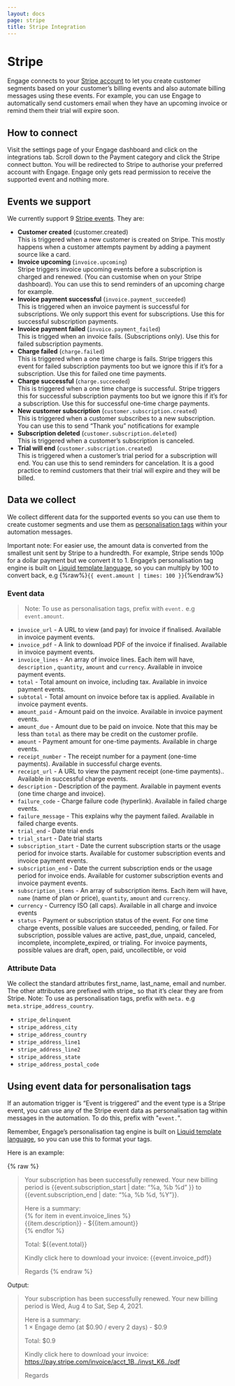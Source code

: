 ```yaml
---
layout: docs
page: stripe
title: Stripe Integration
---
```


# Stripe
Engage connects to your [Stripe account](https://stripe.com) to let you create customer segments based on your customer’s billing events and also automate billing messages using these events. For example, you can use Engage to automatically send customers email when they have an upcoming invoice or remind them their trial will expire soon. 

## How to connect
Visit the settings page of your Engage dashboard and click on the integrations tab. Scroll down to the Payment category and click the Stripe connect button. You will be redirected to Stripe to authorise your preferred account with Engage. Engage only gets read permission to receive the supported event and nothing more.

## Events we support
We currently support 9 [Stripe events](https://stripe.com/docs/api/events/types). They are:
- **Customer created** (customer.created)   
This is triggered when a new customer is created on Stripe. This mostly happens when a customer attempts payment by adding a payment source like a card.
- **Invoice upcoming** (`invoice.upcoming`)   
Stripe triggers invoice upcoming events before a subscription is charged and renewed. (You can customise when on your Stripe dashboard). You can use this to send reminders of an upcoming charge for example.
- **Invoice payment successful** (`invoice.payment_succeeded`)   
This is triggered when an invoice payment is successful for subscriptions. We only support this event for subscriptions. Use this for successful subscription payments.
- **Invoice payment failed** (`invoice.payment_failed`)   
This is trigged when an invoice fails. (Subscriptions only). Use this for failed subscription payments.
- **Charge failed** (`charge.failed`)   
This is triggered when a one time charge is fails. Stripe triggers this event for failed subscription payments too but we ignore this if it’s for a subscription. Use this for failed one time payments.
- **Charge successful** (`charge.succeeded`)   
This is triggered when a one time charge is successful. Stripe triggers this for successful subscription payments too but we ignore this if it’s for a subscription. Use this for successful one-time charge payments.
- **New customer subscription** (`customer.subscription.created`)   
This is triggered when a customer subscribes to a new subscription. You can use this to send “Thank you” notifications for example
- **Subscription deleted** (`customer.subscription.deleted`)   
This is triggered when a customer’s subscription is canceled. 
- **Trial will end** (`customer.subscription.created`)   
This is triggered when a customer’s trial period for a subscription will end. You can use this to send reminders for cancelation. It is a good practice to remind customers that their trial will expire and they will be billed.

## Data we collect
We collect different data for the supported events so you can use them to create customer segments and use them as [personalisation tags](/docs/guides/tags) within your automation messages. 

Important note: For easier use, the amount data is converted from the smallest unit sent by Stripe to a hundredth. For example, Stripe sends 100p for a dollar payment but we convert it to 1. Engage’s personalisation tag engine is built on [Liquid template language](https://shopify.github.io/liquid/), so you can multiply by 100 to convert back, e.g {%raw%}`{{ event.amount | times: 100 }}`{%endraw%}

### Event data

> Note: To use as personalisation tags, prefix with `event.` e.g `event.amount`.

- `invoice_url` - A URL to view (and pay) for invoice if finalised. Available in invoice payment events.
- `invoice_pdf` - A link to download PDF of the invoice if finalised. Available in invoice payment events.
- `invoice_lines` - An array of invoice lines. Each item will have, `description` , `quantity`, `amount` and `currency`. Available in invoice payment events.
- `total` - Total amount on invoice, including tax. Available in invoice payment events.
- `subtotal` - Total amount on invoice before tax is applied. Available in invoice payment events.
- `amount_paid` - Amount paid on the invoice. Available in invoice payment events. 
- `amount_due` - Amount due to be paid on invoice. Note that this may be less than `total` as there may be credit on the customer profile. 
- `amount` - Payment amount for one-time payments. Available in charge events. 
- `receipt_number` - The receipt number for a payment (one-time payments). Available in successful charge events. 
- `receipt_url` - A URL to view the payment receipt (one-time payments).. Available in successful charge events. 
- `description` - Description of the payment. Available in payment events (one time charge and invoice). 
- `failure_code` - Charge failure code (hyperlink). Available in failed charge events. 
- `failure_message` - This explains why the payment failed. Available in failed charge events. 
- `trial_end` - Date trial ends
- `trial_start` - Date trial starts
- `subscription_start` - Date the current subscription starts or the usage period for invoice starts. Available for customer subscription events and invoice payment events.
- `subscription_end` - Date the current subscription ends or the usage period for invoice ends. Available for customer subscription events and invoice payment events.
- `subscription_items` - An array of subscription items. Each item will have, `name` (name of plan or price), `quantity`, `amount` and `currency`.
- `currency` - Currency ISO (all caps). Available in all charge and invoice events
- `status` - Payment or subscription status of the event. For one time charge events, possible values are succeeded, pending, or failed. For subscription, possible values are active, past_due, unpaid, canceled, incomplete, incomplete_expired, or trialing. For invoice payments, possible values are draft, open, paid, uncollectible, or void

### Attribute Data

We collect the standard attributes first_name, last_name, email and number. The other attributes are prefixed with stripe_ so that it’s clear they are from Stripe. 
Note: To use as personalisation tags, prefix with `meta.` e.g `meta.stripe_address_country`.

- `stripe_delinquent` 
- `stripe_address_city`
- `stripe_address_country`
- `stripe_address_line1`
- `stripe_address_line2`
- `stripe_address_state`
- `stripe_address_postal_code`

## Using event data for personalisation tags
If an automation trigger is “Event is triggered” and the event type is a Stripe event, you can use any of the Stripe event data as personalisation tag within messages in the automation. To do this, prefix with "`event.`". 

Remember, Engage’s personalisation tag engine is built on [Liquid template language](https://shopify.github.io/liquid/), so you can use this to format your tags. 

Here is an example:

{% raw %}
> Your subscription has been successfully renewed. Your new billing period is  {{event.subscription_start \| date: “%a, %b %d” }} to {{event.subscription_end \| date: “%a, %b %d, %Y”}}.
> 
> Here is a summary:   
> {% for item in event.invoice_lines %}  
> {{item.description}} - ${{item.amount}}  
> {% endfor %}  
> 
> Total: ${{event.total}}  
> 
> Kindly click here to download your invoice: {{event.invoice_pdf}}  
> 
> Regards
{% endraw %}

Output:

>Your subscription has been successfully renewed. Your new billing period is  Wed, Aug 4 to Sat, Sep 4, 2021.
>
> Here is a summary:   
> 1 × Engage demo (at $0.90 / every 2 days) - $0.9
>
> Total: $0.9
>
> Kindly click here to download your invoice: https://pay.stripe.com/invoice/acct_1B../invst_K6../pdf
>
> Regards

